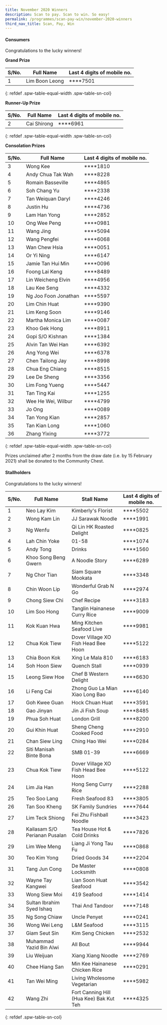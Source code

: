 ```yaml
---
title: November 2020 Winners
description: Scan to pay. Scan to win. So easy!
permalink: /programmes/scan-pay-win/november-2020-winners
third_nav_title: Scan, Pay, Win
---
```


#### Consumers
Congratulations to the lucky winners!


**Grand Prize** 


|S/No.| Full Name                     | Last 4 digits of mobile no. |
|-----|-------------------------------|-----------------------------|
| 1   |Lim Boon Leong                 |   \*\*\*\*7501              |
{: refdef .spw-table-equal-width .spw-table-sn-col}

**Runner-Up Prize** 

|S/No.| Full Name                     | Last 4 digits of mobile no. |
|-----|-------------------------------|-----------------------------|
| 2   |Cai Shirong                    | \*\*\*\*6961                |
{: refdef .spw-table-equal-width .spw-table-sn-col}

**Consolation Prizes** 

|S/No.| Full Name                     | Last 4 digits of mobile no. |
|-----|-------------------------------|-----------------------------|
| 3   |           Wong Kee            |       \*\*\*\*1810          |
| 4   | Andy Chua Tak Wah             |       \*\*\*\*8228          |
| 5   |       Romain Basseville       |       \*\*\*\*4865          |
| 6   |          Soh Chang Yu         |       \*\*\*\*2338          |
| 7   |       Tan Weiquan Daryl       |       \*\*\*\*4246          |
| 8   |           Justin Hu           |       \*\*\*\*4736          |
| 9   |          Lam Han Yong         |       \*\*\*\*2852          |
| 10  |  Ong Wee Peng                 |       \*\*\*\*0981          |
| 11  |           Wang Jing           |       \*\*\*\*5094          |
| 12  |         Wang Pengfei          |       \*\*\*\*6068          |
| 13  |         Wan Chew Hsia         |       \*\*\*\*0051          |
| 14  |          Or Yi Ning           |       \*\*\*\*6147          |
| 15  |       Jamie Tan Hui Min       |       \*\*\*\*0096          |
| 16  |         Foong Lai Keng        |       \*\*\*\*8489          |
| 17  |       Lin Weicheng Elvin      |       \*\*\*\*4956          |
| 18  |          Lau Kee Seng         |       \*\*\*\*4332          |
| 19  |      Ng Joo Foon Jonathan     |       \*\*\*\*5597          |
| 20  |         Lim Chin Huat         |       \*\*\*\*9390          |
| 21  |         Lim Keng Soon         |       \*\*\*\*9146          |
| 22  |      Martha Monica Lim        |       \*\*\*\*0087          |
| 23  |         Khoo Gek Hong         |       \*\*\*\*8911          |
| 24  |        Gopi S/O Kishnan       |       \*\*\*\*1384          |
| 25  |       Alvin Tan Wei Han       |       \*\*\*\*6392          |
| 26  |         Ang Yong Wei          |       \*\*\*\*6378          |
| 27  |        Chen Tailong Jay       |       \*\*\*\*8998          |
| 28  |        Chua Eng Chiang        |       \*\*\*\*8515          |
| 29  |          Lee De Sheng         |       \*\*\*\*3356          |
| 30  | Lim Fong Yueng                |       \*\*\*\*5447          |
| 31  |          Tan Ting Kai         |       \*\*\*\*1255          |
| 32  |       Wee He Wei, Wilbur      |       \*\*\*\*4799          |
| 33  |             Jo Ong            |       \*\*\*\*0089          |
| 34  |         Tan Yong Kian         |       \*\*\*\*2857          |
| 35  |         Tan Kian Long         |       \*\*\*\*1060          |
| 36  |          Zhang Yixing         |       \*\*\*\*3772          |
{: refdef .spw-table-equal-width .spw-table-sn-col}

<span class="spw-disclaimer">Prizes unclaimed after 2 months from the draw date (i.e. by 15 February 2021) shall be donated to the Community Chest.</span> 

#### Stallholders
Congratulations to the lucky winners!

|S/No.| Full Name                       | Stall Name                            | Last 4 digits of mobile no.     |
|-----|---------------------------------|---------------------------------------|---------------------------------|
| 1   | Neo Lay Kim                     | Kimberly's Florist                    | \*\*\*\*5502                    |
| 2   | Wong Kam Lin                    | JJ Sarawak Noodle                     | \*\*\*\*1991                    |
| 3   | Ng Wenfu                        | Qi Lin HK Roasted Delight             | \*\*\*\*0825                    |
| 4   | Lah Chin Yoke                   | 01-58                                 | \*\*\*\*1074                    |
| 5   | Andy Tong                       | Drinks                                | \*\*\*\*1560                    |
| 6   | Khoo Song Beng Gwern            | A Noodle Story                        | \*\*\*\*6289                    |
| 7   | Ng Chor Tian                    | Siam Square Mookata                   | \*\*\*\*3348                    |
| 8   | Chin Woon Lip                   | Wonderful Grab N Go                   | \*\*\*\*2974                    |
| 9   | Chong Siew Chi                  | Chef Recipe                           | \*\*\*\*3183                    |
| 10  | Lim Soo Hong                    | Tanglin Hainanese Curry Rice          | \*\*\*\*9009                    |
| 11  | Kok Kuan Hwa                    | Ming Kitchen Seafood Live             | \*\*\*\*9981                    |
| 12  | Chua Kok Tiew                   | Dover Village XO Fish Head Bee Hoon   | \*\*\*\*5122                    |
| 13  | Chia Boon Kok                   | Xing Le Mala 810                      | \*\*\*\*6183                    |
| 14  | Soh Hoon Siew                   | Quench Stall                          | \*\*\*\*0939                    |
| 15  | Leong Siew Hoe                  | Chef B Western Delight                | \*\*\*\*6630                    |
| 16  | Li Feng Cai                     | Zhong Guo La Mian Xiao Long Bao       | \*\*\*\*6140                    |
| 17  | Goh Kwee Guan                   | Hock Chuan Huat                       | \*\*\*\*3591                    |
| 18  | Gao Jinyan                      | Jin Ji Fish Soup                      | \*\*\*\*8485                    |
| 19  | Phua Soh Huat                   | London Grill                          | \*\*\*\*8200                    |
| 20  | Gui Khin Huat                   | Sheng Cheng Cooked Food               | \*\*\*\*2910                    |
| 21  | Chan Siew Ling                  | Ching Hao Wei                         | \*\*\*\*0284                    |
| 22  | Siti Manisah Binte Bona         | SMB 01-39                             | \*\*\*\*6669                    |
| 23  | Chua Kok Tiew                   | Dover Village XO Fish Head Bee Hoon   | \*\*\*\*5122                    |
| 24  | Lim Jia Han                     | Hong Seng Curry Rice                  | \*\*\*\*2288                    |
| 25  | Teo Soo Lang                    | Fresh Seafood 83                      | \*\*\*\*3805                    |
| 26  | Tan Soo Kheng                   | SK Family Sundries                    | \*\*\*\*7644                    |
| 27  | Lim Teck Shiong                 | Fei Zhu Fishball Noodle               | \*\*\*\*3423                    |
| 28  | Kailasam S/O Perianan Pusalan   | Tea House Hot & Cold Drinks           | \*\*\*\*7826                    |
| 29  | Lim Wee Meng                    | Liang Ji Yong Tau Fu                  | \*\*\*\*0868                    |
| 30  | Teo Kim Yong                    | Dried Goods 34                        | \*\*\*\*2204                    |
| 31  | Tang Jun Cong                   | De Master Locksmith                   | \*\*\*\*0808                    |
| 32  | Wayne Tay Kangwei               | Lian Soon Huat Seafood                | \*\*\*\*3542                    |
| 33  | Wong Siew Moi                   | 419 Seafood                           | \*\*\*\*1414                    |
| 34  | Sultan Ibrahim Syed Ishaq       | Thai And Tandoor                      | \*\*\*\*7148                    |
| 35  | Ng Song Chiaw                   | Uncle Penyet                          | \*\*\*\*0241                    |
| 36  | Wong Wei Leng                   | L&M Seafood                           | \*\*\*\*3115                    |
| 37  | Giam Seut Sin                   | Kim Seng Chicken                      | \*\*\*\*2532                    |
| 38  | Muhammad Yazid Bin Alwi         | All Bout                              | \*\*\*\*9944                    |
| 39  | Liu Weijuan                     | Xiang Xiang Noodle                    | \*\*\*\*2769                    |
| 40  | Chee Hiang San                  | Min Kee Hainanese Chicken Rice        | \*\*\*\*0291                    |
| 41  | Tan Wei Ming                    | Living Wholesome Vegetarian           | \*\*\*\*5982                    |
| 42  | Wang Zhi                        | Fort Canning Hill (Hua Kee) Bak Kut Teh | \*\*\*\*4325                  |
{: refdef .spw-table-sn-col}